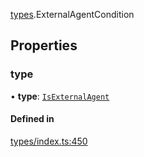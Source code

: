 [types](../../Modules/Types/Types.md).ExternalAgentCondition

## Properties

### type

• **type**: [`IsExternalAgent`](../../Enums/Types/ConditionType.md#isexternalagent)

#### Defined in

[types/index.ts:450](https://github.com/PolymeshAssociation/polymesh-sdk/blob/15be87e8/src/types/index.ts#L450)

